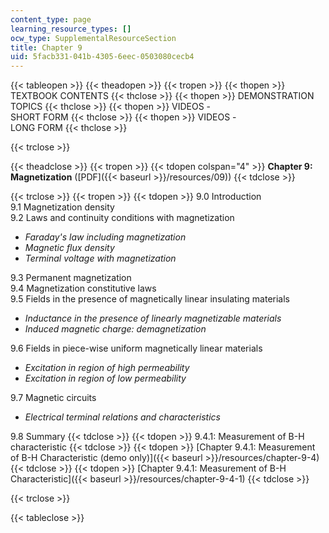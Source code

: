 ```yaml
---
content_type: page
learning_resource_types: []
ocw_type: SupplementalResourceSection
title: Chapter 9
uid: 5facb331-041b-4305-6eec-0503080cecb4
---
```


{{< tableopen >}}
{{< theadopen >}}
{{< tropen >}}
{{< thopen >}}
TEXTBOOK CONTENTS
{{< thclose >}}
{{< thopen >}}
DEMONSTRATION TOPICS
{{< thclose >}}
{{< thopen >}}
VIDEOS -  
SHORT FORM
{{< thclose >}}
{{< thopen >}}
VIDEOS -  
LONG FORM
{{< thclose >}}

{{< trclose >}}

{{< theadclose >}}
{{< tropen >}}
{{< tdopen colspan="4" >}}
**Chapter 9: Magnetization** ([PDF]({{< baseurl >}}/resources/09))
{{< tdclose >}}

{{< trclose >}}
{{< tropen >}}
{{< tdopen >}}
9.0 Introduction  
9.1 Magnetization density  
9.2 Laws and continuity conditions with magnetization

*   _Faraday's law including magnetization_
*   _Magnetic flux density_
*   _Terminal voltage with magnetization_

9.3 Permanent magnetization  
9.4 Magnetization constitutive laws  
9.5 Fields in the presence of magnetically linear insulating materials

*   _Inductance in the presence of linearly magnetizable materials_
*   _Induced magnetic charge: demagnetization_

9.6 Fields in piece-wise uniform magnetically linear materials

*   _Excitation in region of high permeability_
*   _Excitation in region of low permeability_

9.7 Magnetic circuits

*   _Electrical terminal relations and characteristics_

9.8 Summary
{{< tdclose >}}
{{< tdopen >}}
9.4.1: Measurement of B-H characteristic
{{< tdclose >}}
{{< tdopen >}}
[Chapter 9.4.1: Measurement of B-H Characteristic (demo only)]({{< baseurl >}}/resources/chapter-9-4)
{{< tdclose >}}
{{< tdopen >}}
[Chapter 9.4.1: Measurement of B-H Characteristic]({{< baseurl >}}/resources/chapter-9-4-1)
{{< tdclose >}}

{{< trclose >}}

{{< tableclose >}}